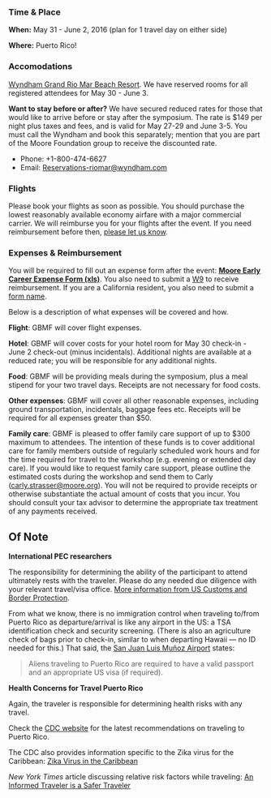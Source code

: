 ### Time & Place

**When:** May 31 - June 2, 2016 (plan for 1 travel day on either side)

**Where:** Puerto Rico!

### Accomodations

[Wyndham Grand Rio Mar Beach Resort](http://www.wyndhamriomar.com/). We have reserved rooms for all registered attendees for May 30 - June 3. 

**Want to stay before or after?** We have secured reduced rates for those that would like to arrive before or stay after the symposium. The rate is $149 per night plus taxes and fees, and is valid for May 27-29 and June 3-5. You must call the Wyndham and book this separately; mention that you are part of the Moore Foundation group to receive the discounted rate. 

- Phone: +1-800-474-6627
- Email: [Reservations-riomar@wyndham.com](mailto:reservations-riomar@wyndham.com)


### Flights 

Please book your flights as soon as possible. You should purchase the lowest reasonably available economy airfare with a major commercial carrier. We will reimburse you for your flights after the event. If you need reimbursement before then, [please let us know](mailto:carly.strasser@moore.org).

### Expenses & Reimbursement

You will be required to fill out an expense form after the event: **[Moore Early Career Expense Form (xls)](http://)**. You also need to submit a [W9](http://) to receive reimbursement. If you are a California resident, you also need to submit a [form name](http://). 

Below is a description of what expenses will be covered and how. 

**Flight**: GBMF will cover flight expenses.

**Hotel**: GBMF will cover costs for your hotel room for May 30 check-in - June 2 check-out (minus incidentals). Additional nights are available at a reduced rate; you will be responsible for any additional nights.

**Food**: GBMF will be providing meals during the symposium, plus a meal stipend for your two travel days. Receipts are not necessary for food costs.

**Other expenses**: GBMF will cover all other reasonable expenses, including ground transportation, incidentals, baggage fees etc. Receipts will be required for all expenses greater than $50. 

**Family care**: GBMF is pleased to offer family care support of up to $300 maximum to attendees. The intention of these funds is to cover additional care for family members outside of regularly scheduled work hours and for the time required for travel to the workshop (e.g. evening or extended day care). If you would like to request family care support, please outline the estimated costs during the workshop and send them to Carly (carly.strasser@moore.org). You will not be required to provide receipts or otherwise substantiate the actual amount of costs that you incur. You should consult your tax advisor to determine the appropriate tax treatment of any payments received.

## Of Note

**International PEC researchers**

The responsibility for determining the ability of the participant to attend ultimately rests with the traveler. Please do any needed due diligence with your relevant travel/visa office. [More information from US Customs and Border Protection](https://help.cbp.gov/app/answers/detail/a_id/980/~/needing-a-passport-to-enter-the-united-states-from-u.s.-territories).

From what we know, there is no immigration control when traveling to/from Puerto Rico as departure/arrival is like any airport in the US: a TSA identification check and security screening. (There is also an agriculture check of bags prior to check-in, similar to when departing Hawaii — no ID needed for this.) That said, the [San Juan Luis Muñoz Airport](http://www.san-juan-airport.com/) states:

> Aliens traveling to Puerto Rico are required to have a valid passport and an appropriate US visa (if required).


**Health Concerns for Travel Puerto Rico**

Again, the traveler is responsible for determining health risks with any travel.

Check the [CDC website](http://wwwnc.cdc.gov/travel/destinations/traveler/none/puerto-rico) for the latest recommendations on traveling to Puerto Rico.

The CDC also provides information specific to the Zika virus for the Caribbean: [Zika Virus in the Caribbean](http://wwwnc.cdc.gov/travel/notices/alert/zika-virus-caribbean)  

*New York Times* article discussing relative risk factors while traveling: [An Informed Traveler is a Safer Traveler](http://www.nytimes.com/2016/02/28/travel/zika-virus-terrorism-travel-safety.html?_r=1)